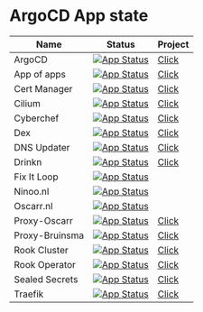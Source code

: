 # ArgoCD App state

| Name           | Status                                                                                                                                              | Project                                                                                                      |
| -------------- | --------------------------------------------------------------------------------------------------------------------------------------------------- | ------------------------------------------------------------------------------------------------------------ |
| ArgoCD         | [![App Status](https://argocd.lab.oscarr.nl/api/badge?name=argocd&revision=true)](https://argocd.lab.oscarr.nl/applications/argocd)                 | [Click](https://argo-cd.readthedocs.io/en/stable/)                                                           |
| App of apps    | [![App Status](https://argocd.lab.oscarr.nl/api/badge?name=app-of-apps&revision=true)](https://argocd.lab.oscarr.nl/applications/app-of-apps)       | [Click](https://argo-cd.readthedocs.io/en/stable/operator-manual/cluster-bootstrapping/#app-of-apps-pattern) |
| Cert Manager   | [![App Status](https://argocd.lab.oscarr.nl/api/badge?name=cert-manager&revision=true)](https://argocd.lab.oscarr.nl/applications/cert-manager)     | [Click](https://cert-manager.io/)                                                                            |
| Cilium         | [![App Status](https://argocd.lab.oscarr.nl/api/badge?name=cilium&revision=true)](https://argocd.lab.oscarr.nl/applications/cilium)                 | [Click](https://cilium.io/)                                                                                  |
| Cyberchef      | [![App Status](https://argocd.lab.oscarr.nl/api/badge?name=cyberchef&revision=true)](https://argocd.lab.oscarr.nl/applications/cyberchef)           | [Click](https://github.com/gchq/CyberChef)                                                                   |
| Dex            | [![App Status](https://argocd.lab.oscarr.nl/api/badge?name=dex&revision=true)](https://argocd.lab.oscarr.nl/applications/dex)                       | [Click](https://dexidp.io/)                                                                                  |
| DNS Updater    | [![App Status](https://argocd.lab.oscarr.nl/api/badge?name=dns-updater&revision=true)](https://argocd.lab.oscarr.nl/applications/dns-updater)       | [Click](https://github.com/bierteam/kubernetes-dns)                                                          |
| Drinkn         | [![App Status](https://argocd.lab.oscarr.nl/api/badge?name=drinkn&revision=true)](https://argocd.lab.oscarr.nl/applications/drinkn)                 | [Click](https://github.com/bierteam/drinkn)                                                                  |
| Fix It Loop    | [![App Status](https://argocd.lab.oscarr.nl/api/badge?name=fixitloop&revision=true)](https://argocd.lab.oscarr.nl/applications/fixitloop)           |
| Ninoo.nl       | [![App Status](https://argocd.lab.oscarr.nl/api/badge?name=ninoo&revision=true)](https://argocd.lab.oscarr.nl/applications/ninoo)                   |
| Oscarr.nl      | [![App Status](https://argocd.lab.oscarr.nl/api/badge?name=oscarr&revision=true)](https://argocd.lab.oscarr.nl/applications/oscarr)                 |
| Proxy-Oscarr   | [![App Status](https://argocd.lab.oscarr.nl/api/badge?name=proxy-oscarr&revision=true)](https://argocd.lab.oscarr.nl/applications/oscarr)           | [Click](https://github.com/oauth2-proxy/oauth2-proxy)                                                        |
| Proxy-Bruinsma | [![App Status](https://argocd.lab.oscarr.nl/api/badge?name=proxy-bruinsma&revision=true)](https://argocd.lab.oscarr.nl/applications/oscarr)         | [Click](https://github.com/oauth2-proxy/oauth2-proxy)                                                        |
| Rook Cluster   | [![App Status](https://argocd.lab.oscarr.nl/api/badge?name=rook-cluster&revision=true)](https://argocd.lab.oscarr.nl/applications/rook-cluster)     | [Click](https://rook.io/)                                                                                    |
| Rook Operator  | [![App Status](https://argocd.lab.oscarr.nl/api/badge?name=rook-operator&revision=true)](https://argocd.lab.oscarr.nl/applications/rook-operator)   | [Click](https://rook.io/)                                                                                    |
| Sealed Secrets | [![App Status](https://argocd.lab.oscarr.nl/api/badge?name=sealed-secrets&revision=true)](https://argocd.lab.oscarr.nl/applications/sealed-secrets) | [Click](https://github.com/bitnami-labs/sealed-secrets)                                                      |
| Traefik        | [![App Status](https://argocd.lab.oscarr.nl/api/badge?name=traefik&revision=true)](https://argocd.lab.oscarr.nl/applications/treafik)               | [Click](https://github.com/traefik/traefik)                                                                  |
